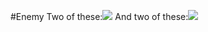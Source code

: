 #Enemy
Two of these:![](https://lh3.googleusercontent.com/YJ9JrTyXJ8NSilq0QAmlMWGH3pWNaINJk3CPdjyLy_JgHxz--2aEoJWbLqLElQ1ChTJeZPOlzG-upvyyp-aHs0iYpNdy-FRpru61HRLrQGbn0BcOApSHgV4IgMaUEtbMzaN_GRY_)
And two of these:![](https://lh5.googleusercontent.com/L_PviYFKRW4cAAYmqoZL25XdsgtWH0FkE9B6vNx0693yNtMuCBRw35svhCVTEy3cpPY8h6hEzN7HwTO2NsLSsP0lJ-UK4aJGTgPlkMa7p1aviaRMUD0X53zwPJROopeFWYA5wap0)
